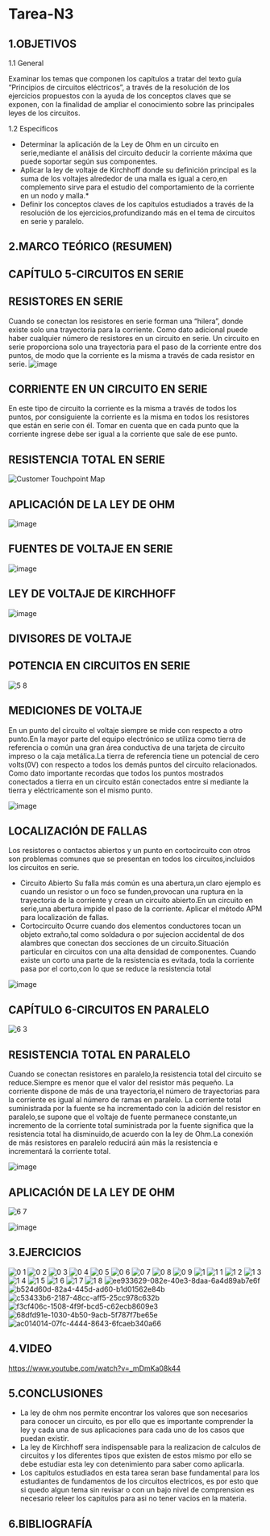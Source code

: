 # Tarea-N3
## 1.OBJETIVOS
   
   1.1  General
   
   Examinar los temas que componen los capítulos a tratar del texto guía “Principios de circuitos eléctricos”, a través de la resolución de los ejercicios propuestos con la ayuda de los conceptos claves que se exponen, con la finalidad de ampliar el conocimiento sobre las principales leyes de los circuitos.
   
   1.2 Especificos
   * Determinar la aplicación de la Ley de Ohm en un circuito en serie,mediante el análisis del circuito deducir la corriente máxima que puede soportar según sus componentes.
   * Aplicar la ley de voltaje de Kirchhoff donde su definición principal es la suma de los voltajes alrededor de una malla es igual a cero,en complemento sirve para el estudio del comportamiento de la corriente en un nodo y malla.*
* Definir los conceptos claves de los capítulos estudiados a través de la resolución de los ejercicios,profundizando más en el tema de circuitos en serie y paralelo.           
## 2.MARCO TEÓRICO (RESUMEN)
## CAPÍTULO 5-CIRCUITOS EN SERIE
## RESISTORES EN SERIE
Cuando se conectan los resistores en serie forman una  “hilera”, donde existe solo una trayectoria para la corriente. Como dato adicional puede haber cualquier número de resistores en un circuito en serie.
Un circuito en serie proporciona solo una trayectoria para el paso de la corriente entre dos puntos, de modo que la corriente es la misma a través de cada resistor en serie.
![image](https://user-images.githubusercontent.com/93666408/143529361-128aef64-be4f-43b8-be59-6e52c882228e.png)
## CORRIENTE EN UN CIRCUITO EN SERIE
En este tipo de circuito la corriente es la misma a través de todos los puntos, por consiguiente la corriente es la misma en todos los resistores que están en serie con él.
Tomar en cuenta que en cada punto que la corriente ingrese debe ser igual a la corriente que sale de ese punto.
## RESISTENCIA TOTAL EN SERIE
![Customer Touchpoint Map](https://user-images.githubusercontent.com/93666408/143529598-ec61628d-e949-42cf-b5d5-92ca231b7c96.jpg)
## APLICACIÓN DE LA LEY DE OHM
![image](https://user-images.githubusercontent.com/93666408/143536908-35148283-9148-4382-bbd4-6fac57f72b33.png)

## FUENTES DE VOLTAJE EN SERIE
![image](https://user-images.githubusercontent.com/93666408/143539301-9f545205-b138-41d3-ae25-82816f104347.png)


## LEY DE VOLTAJE DE KIRCHHOFF

![image](https://user-images.githubusercontent.com/93666408/143540608-f94960e5-2c07-4ceb-bc58-a38a3e43e6aa.png)

## DIVISORES DE VOLTAJE

## POTENCIA EN CIRCUITOS EN SERIE
![5 8](https://user-images.githubusercontent.com/93666408/143533781-f622fe49-7e96-423b-a859-137211b979fc.jpg)
## MEDICIONES DE VOLTAJE
En un punto del circuito el voltaje siempre se mide con respecto a otro punto.En la mayor parte del equipo electrónico se utiliza como tierra de referencia o común una gran área conductiva de una tarjeta de circuito impreso o la caja metálica.La tierra de referencia tiene un potencial de cero volts(0V) con respecto a todos los demás puntos del circuito relacionados.
Como dato importante recordas que todos los puntos mostrados conectados a tierra en un circuito están conectados entre si mediante la tierra y eléctricamente son el mismo punto.


![image](https://user-images.githubusercontent.com/93666408/143535060-2b3b3356-e94f-49c5-bd34-3ef021ae4b67.png)
## LOCALIZACIÓN DE FALLAS
Los resistores o contactos abiertos y un punto en cortocircuito con otros son problemas comunes que se presentan en todos los circuitos,incluidos los circuitos en serie.
* Circuito Abierto
Su falla más común es una abertura,un claro ejemplo es cuando un resistor o un foco se funden,provocan una ruptura en la trayectoria de la corriente y crean un circuito abierto.En un circuito en serie,una abertura impide el paso de la corriente.
Aplicar el método APM para localización de fallas.
* Cortocircuito
Ocurre cuando dos elementos conductores tocan un objeto extraño,tal como soldadura o por sujecion accidental de dos alambres que conectan dos secciones de un circuito.Situación particular en circuitos con una alta densidad de componentes.
Cuando existe un corto una parte de la resistencia es evitada, toda la corriente pasa por el corto,con lo que se reduce la resistencia total

![image](https://user-images.githubusercontent.com/93666408/143535480-2237d8f4-7af9-4a44-b742-09c0b6a267b5.png)

## CAPÍTULO 6-CIRCUITOS EN PARALELO
![6 3](https://user-images.githubusercontent.com/93666408/143539340-655ea53b-b9d1-4e32-b725-e45ed28202a9.jpg)
## RESISTENCIA TOTAL EN PARALELO
Cuando se conectan resistores en paralelo,la resistencia total del circuito se reduce.Siempre es menor que el valor del resistor más pequeño.
La corriente dispone de más de una trayectoria,el número de trayectorias para la corriente es igual al número de ramas en paralelo.
La corriente total suministrada por la fuente se ha incrementado con la adición del resistor en paralelo,se supone que el voltaje de fuente permanece constante,un incremento de la corriente total suministrada por la fuente significa que la resistencia total ha disminuido,de acuerdo con la ley de Ohm.La conexión de más resistores en paralelo reducirá aún más la resistencia e incrementará la corriente total.

![image](https://user-images.githubusercontent.com/93666408/143540874-d434af31-1c91-4fea-a768-dbe1d9bac6af.png)


## APLICACIÓN DE LA LEY DE OHM
![6 7](https://user-images.githubusercontent.com/93666408/143545050-51c1922b-7c37-4342-b529-5135e9f79ac3.jpg)

![image](https://user-images.githubusercontent.com/93666408/143546835-1df72195-7172-44b8-bff7-7d41fcd99808.png)


## 3.EJERCICIOS
![0 1](https://user-images.githubusercontent.com/93681159/143501612-77f71a1d-395f-4a2d-b1a4-a3e3b76c6556.PNG)
![0 2](https://user-images.githubusercontent.com/93681159/143501616-b1335911-76c1-438b-a5b9-d1a13958b31f.PNG)
![0 3](https://user-images.githubusercontent.com/93681159/143501620-4f03e86c-d4b9-47f1-9aa9-40558ed0716c.PNG)
![0 4](https://user-images.githubusercontent.com/93681159/143501625-e76e8b10-4cc7-4b11-85bb-c02b8907f233.PNG)
![0 5](https://user-images.githubusercontent.com/93681159/143501627-cbee1a3b-2a71-4372-b741-e616452f784a.PNG)
![0 6](https://user-images.githubusercontent.com/93681159/143501632-21c4a7d9-09e5-49c5-8d4a-7d469a007f6d.PNG)
![0 7](https://user-images.githubusercontent.com/93681159/143501634-65c0a104-9a34-447a-b05e-0784283d5966.PNG)
![0 8](https://user-images.githubusercontent.com/93681159/143501637-64aa2fbd-fedd-4c3b-acf4-eacee0f2939b.PNG)
![0 9](https://user-images.githubusercontent.com/93681159/143501644-75bfaf61-c5ea-4228-aacb-47aebba6c802.PNG)
![1](https://user-images.githubusercontent.com/93681159/143501649-8977bf1c-e542-45df-84c4-6fa81c5ff4c1.PNG)
![1 1](https://user-images.githubusercontent.com/93681159/143501658-c488c88e-92e2-49c4-b5ed-dcc49ea00e5b.PNG)
![1 2](https://user-images.githubusercontent.com/93681159/143501660-c33609d7-6754-40e3-b53b-a24dffd0f1e5.PNG)
![1 3](https://user-images.githubusercontent.com/93681159/143501661-5b9ec071-5c72-4edc-b8a6-678791fe2de3.PNG)
![1 4](https://user-images.githubusercontent.com/93681159/143501663-8e651841-f490-4cf3-b9ad-6472aec4a23b.PNG)
![1 5](https://user-images.githubusercontent.com/93681159/143501664-cae94b26-4105-455d-8f97-666d8febedb8.PNG)
![1 6](https://user-images.githubusercontent.com/93681159/143501665-7cda9900-e1ba-4917-a4ce-3b2d235938e6.PNG)
![1 7](https://user-images.githubusercontent.com/93681159/143501666-32f6fc23-24b7-4014-a2c6-874add0d58fd.PNG)
![1 8](https://user-images.githubusercontent.com/93681159/143501667-09672d28-d8f8-4aa2-95fe-8ee5c3a9a573.PNG)
![ee933629-082e-40e3-8daa-6a4d89ab7e6f](https://user-images.githubusercontent.com/93893919/143545650-c38d0c03-42ab-4959-a263-1c89fcbfe6c0.jpg)
![b524d60d-82a4-445d-ad60-b1d01562e84b](https://user-images.githubusercontent.com/93893919/143545653-d0bf304a-7538-45c7-b626-3372c73154ef.jpg)
![c53433b6-2187-48cc-aff5-25cc978c632b](https://user-images.githubusercontent.com/93893919/143545655-e9aa8b5e-8d6c-4807-a612-9f46735a28ac.jpg)
![f3cf406c-1508-4f9f-bcd5-c62ecb8609e3](https://user-images.githubusercontent.com/93893919/143545657-88afb431-8e8d-4ac5-8d8d-af86bbd17678.jpg)
![68dfd91e-1030-4b50-9acb-5f787f7be65e](https://user-images.githubusercontent.com/93893919/143545658-bd72001e-a6f0-4644-940a-95ca98f987cb.jpg)
![ac014014-07fc-4444-8643-6fcaeb340a66](https://user-images.githubusercontent.com/93893919/143545659-470bdb7f-f643-431c-90fd-d1319dde68c5.jpg)

## 4.VIDEO
https://www.youtube.com/watch?v=_mDmKa08k44
## 5.CONCLUSIONES
  * La ley de ohm nos permite encontrar los valores que son necesarios para conocer un circuito, es por ello que es importante comprender la ley y cada una de sus aplicaciones     para cada uno de los casos que puedan existir.
  * La ley de Kirchhoff sera indispensable para la realizacion de calculos de circuitos y los diferentes tipos que existen de estos mismo por ello se debe estudiar esta ley con    detenimiento para saber como aplicarla.
  * Los capitulos estudiados en esta tarea seran base fundamental para los estudiantes de fundamentos de los circuitos electricos, es por esto que si quedo algun tema sin revisar o con un bajo nivel de comprension es necesario releer los capitulos para asi no tener vacios en la materia.
## 6.BIBLIOGRAFÍA
